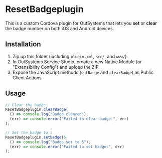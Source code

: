 # ResetBadgeplugin

This is a custom Cordova plugin for OutSystems that lets you **set** or **clear** the badge number on both iOS and Android devices.

## Installation

1. Zip up this folder (including `plugin.xml`, `src/`, and `www/`).
2. In OutSystems Service Studio, create a new Native Module (or "Extensibility Config") and upload the ZIP.
3. Expose the JavaScript methods (`setBadge` and `clearBadge`) as Public Client Actions.

## Usage

```js
// Clear the badge
ResetBadgeplugin.clearBadge(
  () => console.log("Badge cleared"),
  (err) => console.error("Failed to clear badge:", err)
);

// Set the badge to 5
ResetBadgeplugin.setBadge(5,
  () => console.log("Badge set to 5"),
  (err) => console.error("Failed to set badge:", err)
);
